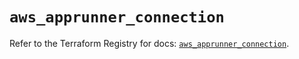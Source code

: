 # `aws_apprunner_connection`

Refer to the Terraform Registry for docs: [`aws_apprunner_connection`](https://registry.terraform.io/providers/hashicorp/aws/5.75.0/docs/resources/apprunner_connection).
